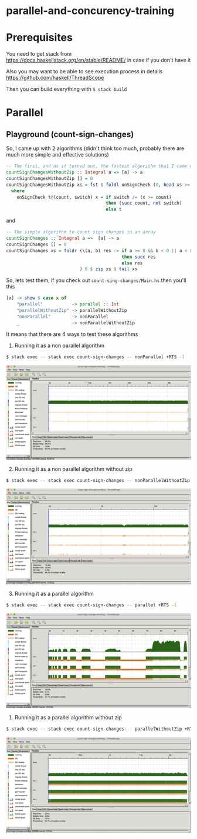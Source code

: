 # parallel-and-concurency-training

# Prerequisites

You need to get stack from https://docs.haskellstack.org/en/stable/README/ in case if you don't have it

Also you may want to be able to see execution process in details https://github.com/haskell/ThreadScope

Then you can build everything with `$ stack build`

# Parallel

## Playground (count-sign-changes)

So, I came up with 2 algorithms (didn't think too much, probably there are much more simple and effective solutions)

```haskell
-- The first, and as it turned out, the fastest algorithm that I came up with
countSignChangesWithoutZip :: Integral a => [a] -> a
countSignChangesWithoutZip [] = 0
countSignChangesWithoutZip xs = fst $ foldl onSignCheck (0, head xs >= 0) xs
  where
    onSignCheck t@(count, switch) x = if switch /= (x >= count)
                                      then (succ count, not switch)
                                      else t
```

and

```haskell
-- The simple algorithm to count sign changes in an array
countSignChanges :: Integral a =>  [a] -> a
countSignChanges [] = 0
countSignChanges xs = foldr (\(a, b) res -> if a >= 0 && b < 0 || a < 0 && b >= 0
                                            then succ res
                                            else res
                            ) 0 $ zip xs $ tail xs
```

So, lets test them, if you check out `count-sing-changes/Main.hs` then you'll this

```haskell
[x] -> show $ case x of
    "parallel"           -> parallel :: Int
    "parallelWithoutZip" -> parallelWithoutZip
    "nonParallel"        -> nonParallel
    _                    -> nonParallelWithoutZip
```

It means that there are 4 ways to test these algorithms

1. Running it as a non parallel algorithm
```bash
$ stack exec -- stack exec count-sign-changes -- nonParallel +RTS -l
```

![alt text](screenshots/cont-sign-changes-nonParallel.png)

2. Running it as a non parallel algorithm without zip
```bash
$ stack exec -- stack exec count-sign-changes -- nonParallelWithoutZip +RTS -l
```

![alt text](screenshots/cont-sign-changes-nonParallelWithoutZip.png)

3. Running it as a parallel algorithm
```bash
$ stack exec -- stack exec count-sign-changes -- parallel +RTS -l
```

![alt text](screenshots/cont-sign-changes-parallel.png)

1. Running it as a parallel algorithm without zip
```bash
$ stack exec -- stack exec count-sign-changes -- parallelWithoutZip +RTS -l
```

![alt text](screenshots/cont-sign-changes-parallelWithoutZip.png)
